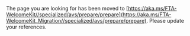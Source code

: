 The page you are looking for has been moved to [https://aka.ms/FTA-WelcomeKit//specialized/avs/prepare/prepare](https://aka.ms/FTA-WelcomeKit_Migration//specialized/avs/prepare/prepare). Please update your references.
